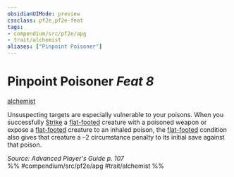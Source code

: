 ```yaml
---
obsidianUIMode: preview
cssclass: pf2e,pf2e-feat
tags:
- compendium/src/pf2e/apg
- trait/alchemist
aliases: ["Pinpoint Poisoner"]
---
```

# Pinpoint Poisoner  *Feat 8*  
[alchemist](Reference/Rules/Traits/alchemist.md "Alchemist Class Trait")  


Unsuspecting targets are especially vulnerable to your poisons. When you successfully [Strike](strike.md) a [flat-footed](conditions.md#Flat-footed) creature with a poisoned weapon or expose a [flat-footed](conditions.md#Flat-footed) creature to an inhaled poison, the [flat-footed](conditions.md#Flat-footed) condition also gives that creature a –2 circumstance penalty to its initial save against that poison.

*Source: Advanced Player's Guide p. 107*  
%% #compendium/src/pf2e/apg #trait/alchemist %%